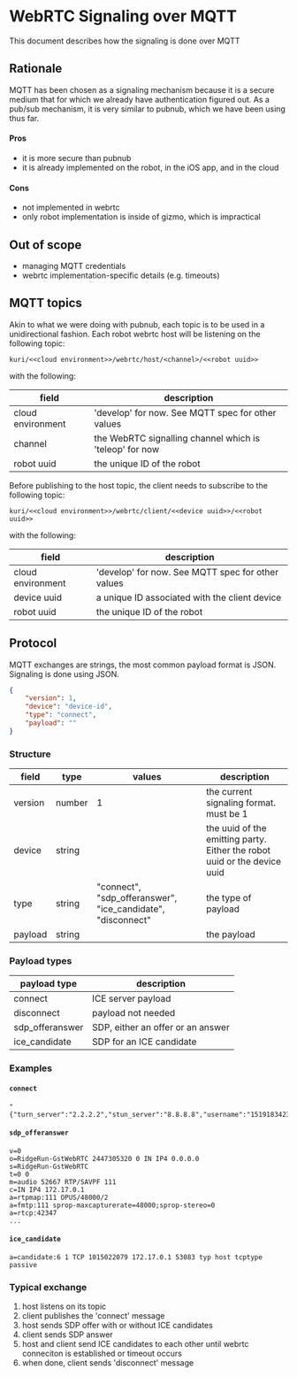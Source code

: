 WebRTC Signaling over MQTT
==========================

This document describes how the signaling is done over MQTT

Rationale
---------

MQTT has been chosen as a signaling mechanism because it is a secure medium that for which we already have authentication figured out. As a pub/sub mechanism, it is very similar to pubnub, which we have been using thus far.

#### Pros
- it is more secure than pubnub
- it is already implemented on the robot, in the iOS app, and in the cloud

#### Cons
- not implemented in webrtc
- only robot implementation is inside of gizmo, which is impractical

Out of scope
------------

- managing MQTT credentials
- webrtc implementation-specific details (e.g. timeouts)


MQTT topics
-----------

Akin to what we were doing with pubnub, each topic is to be used in a unidirectional fashion.
Each robot webrtc host will be listening on the following topic:

```
kuri/<<cloud environment>>/webrtc/host/<channel>/<<robot uuid>>
```

with the following:

| field             | description                                       |
| -----             | -----------                                       |
| cloud environment | 'develop' for now. See MQTT spec for other values |
| channel           | the WebRTC signalling channel which is 'teleop' for now |
| robot uuid        | the unique ID of the robot                        |

Before publishing to the host topic, the client needs to subscribe to the following topic:

```
kuri/<<cloud environment>>/webrtc/client/<<device uuid>>/<<robot uuid>>
```

with the following:

| field             | description                                       |
| -----             | ----------                                        |
| cloud environment | 'develop' for now. See MQTT spec for other values |
| device uuid       | a unique ID associated with the client device     |
| robot uuid        | the unique ID of the robot                        |


Protocol
--------

MQTT exchanges are strings, the most common payload format is JSON. Signaling is done using JSON.

```json
{
    "version": 1,
    "device": "device-id",
    "type": "connect",
    "payload": ""
}
```

### Structure
| field   | type   | values                                                      | description                                                              |
| ---     | ---    | ---                                                         | ---                                                                      |
| version | number | 1                                                           | the current signaling format. must be 1                                  |
| device  | string |                                                             | the uuid of the emitting party. Either the robot uuid or the device uuid |
| type    | string | "connect", "sdp_offeranswer", "ice_candidate", "disconnect" | the type of payload                                                      |
| payload | string |                                                             | the payload                                                              |

### Payload types

| payload type    | description                       |
| ---             | ---                               |
| connect         | ICE server payload                |
| disconnect      | payload not needed                |
| sdp_offeranswer | SDP, either an offer or an answer |
| ice_candidate   | SDP for an ICE candidate          |

### Examples

#### `connect`

```
"{"turn_server":"2.2.2.2","stun_server":"8.8.8.8","username":"1519183423","password":"l3k2l1m2k19k2k"}"
```

#### `sdp_offeranswer`

```
v=0
o=RidgeRun-GstWebRTC 2447305320 0 IN IP4 0.0.0.0
s=RidgeRun-GstWebRTC
t=0 0
m=audio 52667 RTP/SAVPF 111
c=IN IP4 172.17.0.1
a=rtpmap:111 OPUS/48000/2
a=fmtp:111 sprop-maxcapturerate=48000;sprop-stereo=0
a=rtcp:42347
...
```

#### `ice_candidate`

```
a=candidate:6 1 TCP 1015022079 172.17.0.1 53083 typ host tcptype passive
```

### Typical exchange


1. host listens on its topic
1. client publishes the 'connect' message
1. host sends SDP offer with or without ICE candidates
1. client sends SDP answer
1. host and client send ICE candidates to each other until webrtc conneciton is established or timeout occurs
1. when done, client sends 'disconnect' message
